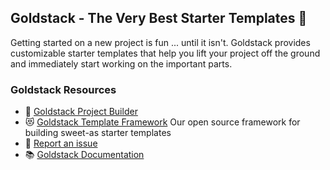 ## Goldstack - The Very Best Starter Templates 💖

Getting started on a new project is fun ... until it isn't. Goldstack provides customizable starter templates that help you lift your project off the ground and immediately start working on the important parts.

### Goldstack Resources

- 🚀 [Goldstack Project Builder](https://goldstack.party)
- 😻 [Goldstack Template Framework](https://github.com/goldstack/goldstack-lib) Our open source framework for building sweet-as starter templates
- 🐛 [Report an issue](https://github.com/goldstack/goldstack/issues)
- 📚 [Goldstack Documentation](https://docs.goldstack.party/docs)

